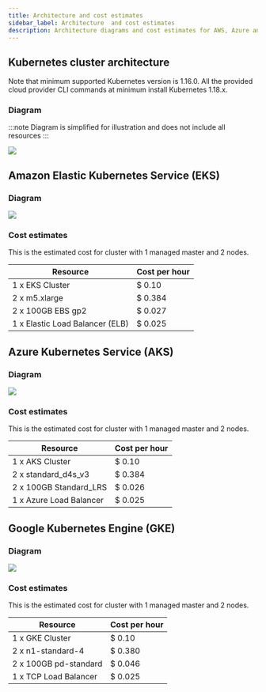 ```yaml
---
title: Architecture and cost estimates
sidebar_label: Architecture  and cost estimates
description: Architecture diagrams and cost estimates for AWS, Azure and GCP
---
```


## Kubernetes cluster architecture

Note that minimum supported Kubernetes version is 1.16.0. All the provided cloud provider CLI commands at minimum install Kubernetes 1.18.x.

### Diagram
:::note
Diagram is simplified for illustration and does not include all resources
:::

![](/diagrams/onepanel.png)

## Amazon Elastic Kubernetes Service (EKS)

### Diagram
![](/diagrams/eks.png)

### Cost estimates
This is the estimated cost for cluster with 1 managed master and 2 nodes.

| Resource                          | Cost per hour
|-----------------------------------|-------------
| 1 x EKS Cluster                   | $ 0.10
| 2 x m5.xlarge                     | $ 0.384
| 2 x 100GB EBS gp2                 | $ 0.027
| 1 x Elastic Load Balancer (ELB)   | $ 0.025

## Azure Kubernetes Service (AKS)

### Diagram
![](/diagrams/aks.png)

### Cost estimates
This is the estimated cost for cluster with 1 managed master and 2 nodes.

| Resource                          | Cost per hour
|-----------------------------------|-------------
| 1 x AKS Cluster                   | $ 0.10
| 2 x standard_d4s_v3               | $ 0.384
| 2 x 100GB Standard_LRS            | $ 0.026
| 1 x Azure Load Balancer           | $ 0.025

## Google Kubernetes Engine (GKE)

### Diagram
![](/diagrams/gke.png)

### Cost estimates
This is the estimated cost for cluster with 1 managed master and 2 nodes.

| Resource                          | Cost per hour
|-----------------------------------|-------------
| 1 x GKE Cluster                   | $ 0.10
| 2 x n1-standard-4                 | $ 0.380
| 2 x 100GB pd-standard             | $ 0.046
| 1 x TCP Load Balancer             | $ 0.025